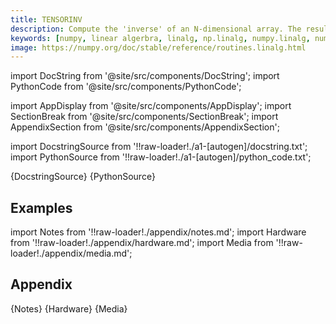 ```yaml
---
title: TENSORINV
description: Compute the 'inverse' of an N-dimensional array. The result is an inverse for `a` relative to the tensordot operation ``tensordot(a, b, ind)``, i. e., up to floating-point accuracy, ``tensordot(tensorinv(a), a, ind)`` is the "identity" tensor for the tensordot operation.
keywords: [numpy, linear algerbra, linalg, np.linalg, numpy.linalg, numpy.linalg.tensorinv]
image: https://numpy.org/doc/stable/reference/routines.linalg.html
---
```


[//]: # (Custom component imports)

import DocString from '@site/src/components/DocString';
import PythonCode from '@site/src/components/PythonCode';

import AppDisplay from '@site/src/components/AppDisplay';
import SectionBreak from '@site/src/components/SectionBreak';
import AppendixSection from '@site/src/components/AppendixSection';

[//]: # (Docstring)

import DocstringSource from '!!raw-loader!./a1-[autogen]/docstring.txt';
import PythonSource from '!!raw-loader!./a1-[autogen]/python_code.txt';


<DocString>{DocstringSource}</DocString>
<PythonCode GLink='NUMPY/linalg/TENSORINV/TENSORINV.py'>{PythonSource}</PythonCode>


<SectionBreak />

    

[//]: # (Examples)

## Examples

<AppDisplay 
  GLink='NUMPY/linalg/TENSORINV'
  nodeLabel='TENSORINV'>
</AppDisplay>

<SectionBreak />

    

[//]: # (Appendix)

import Notes from '!!raw-loader!./appendix/notes.md';
import Hardware from '!!raw-loader!./appendix/hardware.md';
import Media from '!!raw-loader!./appendix/media.md';

## Appendix

<AppendixSection index={0} folderPath='nodes/NUMPY/linalg/TENSORINV/appendix/'>{Notes}</AppendixSection>
<AppendixSection index={1} folderPath='nodes/NUMPY/linalg/TENSORINV/appendix/'>{Hardware}</AppendixSection>
<AppendixSection index={2} folderPath='nodes/NUMPY/linalg/TENSORINV/appendix/'>{Media}</AppendixSection>


